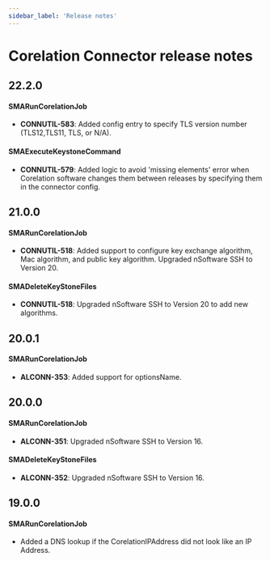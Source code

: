 ```yaml
---
sidebar_label: 'Release notes'
---
```


# Corelation Connector release notes

## 22.2.0

#### SMARunCorelationJob

- **CONNUTIL-583**: Added config entry to specify TLS version number (TLS12,TLS11, TLS, or N/A).

#### SMAExecuteKeystoneCommand

- **CONNUTIL-579**: Added logic to avoid 'missing elements' error when Corelation software changes them between releases by specifying them in the connector config.

## 21.0.0

#### SMARunCorelationJob

- **CONNUTIL-518**: Added support to configure key exchange algorithm, Mac algorithm, and public key algorithm.  Upgraded nSoftware SSH to Version 20.

#### SMADeleteKeyStoneFiles

- **CONNUTIL-518**: Upgraded nSoftware SSH to Version 20 to add new algorithms.

## 20.0.1

#### SMARunCorelationJob

- **ALCONN-353**: Added support for optionsName.

## 20.0.0

#### SMARunCorelationJob

- **ALCONN-351**: Upgraded nSoftware SSH to Version 16.

#### SMADeleteKeyStoneFiles

- **ALCONN-352**: Upgraded nSoftware SSH to Version 16.

## 19.0.0

#### SMARunCorelationJob

- Added a DNS lookup if the CorelationIPAddress did not look like an IP Address.